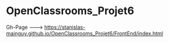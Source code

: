# OpenClassrooms_Projet6
Gh-Page --->
https://stanislas-mainguy.github.io/OpenClassrooms_Projet6/FrontEnd/index.html
